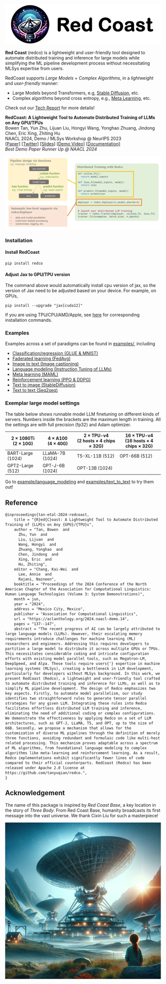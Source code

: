 ![](docs/images/redco_banner.png)

**Red Coast** (redco) is a lightweight and user-friendly tool designed to automate distributed training and inference for large models while simplifying the ML pipeline development process without necessitating MLSys expertise from users.

RedCoast supports *Large Models* + *Complex Algorithms*, in a *lightweight* and *user-friendly* manner: 
* Large Models beyond Transformers, e.g, [Stable Diffusion](examples/text_to_image), etc.
* Complex algorithms beyond cross entropy, e.g., [Meta Learning](examples/meta_learning), etc.

Check out our [Tech Report](https://aclanthology.org/2024.naacl-demo.14/) for more details! 

**RedCoast: A Lightweight Tool to Automate Distributed Training of LLMs on Any GPU/TPUs** \
Bowen Tan, Yun Zhu, Lijuan Liu, Hongyi Wang, Yonghao Zhuang, Jindong Chen, Eric Xing, Zhiting Hu \
NAACL 2024, Demo / MLSys Workshop @ NeurIPS 2023 \
[[Paper]](https://aclanthology.org/2024.naacl-demo.14/) 
[[Twitter]](https://x.com/BowenTan8/status/1730240627068031295?s=20) 
[[Slides]](https://drive.google.com/file/d/1MmBjxP5gInqhg0ydasby2a5UauLZFxQH/view) 
[[Demo Video]](https://bowentan.bitcron.com/RedCoast_demo.webm) 
[[Documentation]](https://tanyuqian.github.io/redco) \
*Best Demo Paper Runner Up @ NAACL 2024*


![](docs/images/redco_coding.png)

### Installation

#### Install RedCoast
```
pip install redco
```

#### Adjust Jax to GPU/TPU version
The command above would automatically install cpu version of jax, so the version of Jax need to be adjusted based on your device. 
For example, on GPUs,
```
pip install --upgrade "jax[cuda12]"
```
If you are using TPU/CPU/AMD/Apple, see [here](https://github.com/google/jax#installation) for corresponding installation commands.


### Examples

Examples across a set of paradigms can be found in [examples/](examples/), including

* [Classification/regression (GLUE & MNIST)](https://github.com/tanyuqian/redco/examples/classification_regression)
* [Faderated learning (FedAvg)](https://github.com/tanyuqian/redco/examples/faderated_learning)
* [Image to text (Image captioning)](https://github.com/tanyuqian/redco/examples/image_to_text)
* [Language modeling (Instruction Tuning of LLMs)](https://github.com/tanyuqian/redco/examples/language_modeling)
* [Meta learning (MAML)](https://github.com/tanyuqian/redco/examples/meta_learning)
* [Reinforcement learning (PPO & DDPG)](https://github.com/tanyuqian/redco/examples/reinforcement_learning)
* [Text to image (StableDiffusion)](https://github.com/tanyuqian/redco/examples/text_to_image)
* [Text to text (Seq2seq)](https://github.com/tanyuqian/redco/examples/text_to_text)

### Exemplar large model settings

The table below shows runnable model LLM finetuning on different kinds of servers. Numbers inside the brackets are the maximum length in training. All the settings are with full precision (fp32) and Adam optimizer.

| 2 $\times$ 1080Ti <br/>(2 $\times$ 10G) | 4 $\times$ A100 <br/>(4 $\times$ 40G) | 2 $\times$ TPU-v4 <br/>(2 hosts $\times$ 4 chips $\times$ 32G) | 16 $\times$ TPU-v4 <br/>(16 hosts $\times$ 4 chips $\times$ 32G) |
|-----------------------------------------|---------------------------------------|----------------------------------------------------------------|------------------------------------------------------------------|
| BART-Large (1024)                       | LLaMA-7B (1024)                       | T5-XL-11B (512)                                                | OPT-66B (512)                                                    |
| GPT2-Large (512)                        | GPT-J-6B (1024)                       | OPT-13B (1024)                                                 |                                                                  |

Go to [example/language_modeling](https://github.com/tanyuqian/redco/examples/language_modeling) and [examples/text_to_text](https://github.com/tanyuqian/redco/examples/text_to_text) to try them out!


## Reference
```
@inproceedings{tan-etal-2024-redcoast,
    title = "{R}ed{C}oast: A Lightweight Tool to Automate Distributed Training of {LLM}s on Any {GPU}/{TPU}s",
    author = "Tan, Bowen  and
      Zhu, Yun  and
      Liu, Lijuan  and
      Wang, Hongyi  and
      Zhuang, Yonghao  and
      Chen, Jindong  and
      Xing, Eric  and
      Hu, Zhiting",
    editor = "Chang, Kai-Wei  and
      Lee, Annie  and
      Rajani, Nazneen",
    booktitle = "Proceedings of the 2024 Conference of the North American Chapter of the Association for Computational Linguistics: Human Language Technologies (Volume 3: System Demonstrations)",
    month = jun,
    year = "2024",
    address = "Mexico City, Mexico",
    publisher = "Association for Computational Linguistics",
    url = "https://aclanthology.org/2024.naacl-demo.14",
    pages = "137--147",
    abstract = "The recent progress of AI can be largely attributed to large language models (LLMs). However, their escalating memory requirements introduce challenges for machine learning (ML) researchers and engineers. Addressing this requires developers to partition a large model to distribute it across multiple GPUs or TPUs. This necessitates considerable coding and intricate configuration efforts with existing model parallel tools, such as Megatron-LM, DeepSpeed, and Alpa. These tools require users{'} expertise in machine learning systems (MLSys), creating a bottleneck in LLM development, particularly for developers without MLSys background. In this work, we present RedCoast (Redco), a lightweight and user-friendly tool crafted to automate distributed training and inference for LLMs, as well as to simplify ML pipeline development. The design of Redco emphasizes two key aspects. Firstly, to automate model parallelism, our study identifies two straightforward rules to generate tensor parallel strategies for any given LLM. Integrating these rules into Redco facilitates effortless distributed LLM training and inference, eliminating the need of additional coding or complex configurations. We demonstrate the effectiveness by applying Redco on a set of LLM architectures, such as GPT-J, LLaMA, T5, and OPT, up to the size of 66B. Secondly, we propose a mechanism that allows for the customization of diverse ML pipelines through the definition of merely three functions, avoiding redundant and formulaic code like multi-host related processing. This mechanism proves adaptable across a spectrum of ML algorithms, from foundational language modeling to complex algorithms like meta-learning and reinforcement learning. As a result, Redco implementations exhibit significantly fewer lines of code compared to their official counterparts. RedCoast (Redco) has been released under Apache 2.0 license at https://github.com/tanyuqian/redco.",
}
```

## Acknowledgement


The name of this package is inspired by *Red Coast Base*, a key location in the story of *Three Body*. From Red Coast Base, humanity broadcasts its first message into the vast universe. We thank Cixin Liu for such a masterpiece!

![](docs/images/red_coast.png)